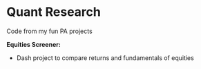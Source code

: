 # Quant Research
Code from my fun PA projects

**Equities Screener:**
- Dash project to compare returns and fundamentals of equities
